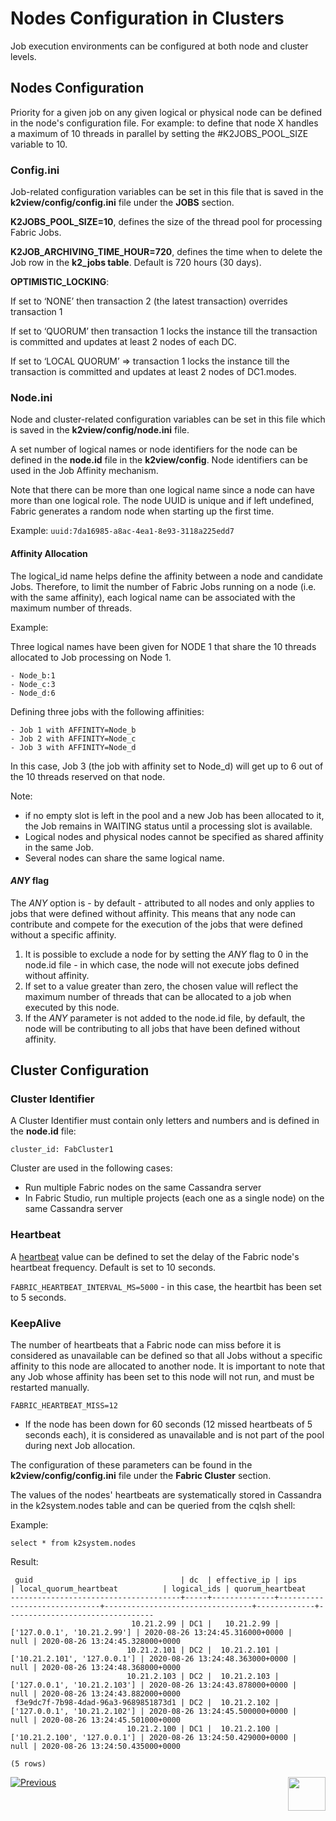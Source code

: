 # Nodes Configuration in Clusters

Job execution environments can be configured at both node and cluster levels.


## Nodes Configuration
Priority for a given job on any given logical or physical node can be defined in the node's configuration file.
For example: to define that node X handles a maximum of 10 threads in parallel by setting the #K2JOBS_POOL_SIZE variable to 10. 

### **Config.ini**

Job-related configuration variables can be set in this file that is saved in the **k2view/config/config.ini** file under the **JOBS** section.

**K2JOBS_POOL_SIZE=10**, defines the size of the thread pool for processing Fabric Jobs. 

**K2JOB_ARCHIVING_TIME_HOUR=720**, defines the time when to delete the Job row in the **k2_jobs table**. Default is 720 hours (30 days).

**OPTIMISTIC_LOCKING**:

If set to ‘NONE’ then transaction 2 (the latest transaction) overrides transaction 1

If set to ‘QUORUM’ then transaction 1 locks the instance till the transaction is committed and updates at least 2 nodes of each DC.

If set to ‘LOCAL QUORUM’ => transaction 1 locks the instance till the transaction is committed and updates at least 2 nodes of DC1.modes.
   

### **Node.ini** 

Node and cluster-related configuration variables can be set in this file which is saved in the **k2view/config/node.ini** file.

A set number of logical names or node identifiers for the node can be defined in the **node.id** file in the **k2view/config**. Node identifiers can be used in the Job Affinity mechanism. 

Note that there can be more than one logical name since a node can have more than one logical role.
The node UUID is unique and if left undefined, Fabric generates a random node when starting up the first time.

Example:
 ```uuid:7da16985-a8ac-4ea1-8e93-3118a225edd7```
 
#### Affinity Allocation

The logical_id name helps define the affinity between a node and candidate Jobs. Therefore, to limit the number of Fabric Jobs running on a node (i.e. with the same affinity), each logical name can be associated with the maximum number of threads.

Example:

Three logical names have been given for NODE 1 that share the 10 threads allocated to Job processing on Node 1.

```
- Node_b:1
- Node_c:3
- Node_d:6
```

Defining three jobs with the following affinities:

```
- Job 1 with AFFINITY=Node_b
- Job 2 with AFFINITY=Node_c
- Job 3 with AFFINITY=Node_d
```

In this case, Job 3 (the job with affinity set to Node_d) will get up to 6 out of the 10 threads reserved on that node.


Note:
- if no empty slot is left in the pool and a new Job has been allocated to it, the Job remains in WAITING status until a processing slot is available.
- Logical nodes and physical nodes cannot be specified as shared affinity in the same Job. 
- Several nodes can share the same logical name.

#### *ANY* flag
The *ANY* option is - by default - attributed to all nodes and only applies to jobs that were defined without affinity. This means that any node can contribute and compete for the execution of the jobs that were defined without a specific affinity.

1. It is possible to exclude a node for by setting the *ANY* flag to 0 in the node.id file - in which case, the node will not execute jobs defined without affinity. 
2. If set to a value greater than zero, the chosen value will reflect the maximum number of threads that can be allocated to a job when executed by this node.
3. If the *ANY* parameter is not added to the node.id file, by default, the node will be contributing to all jobs that have been defined without affinity.


## Cluster Configuration

### Cluster Identifier

A Cluster Identifier must contain only letters and numbers and is defined in the **node.id** file:

```cluster_id: FabCluster1```

Cluster are used in the following cases:
- Run multiple Fabric nodes on the same Cassandra server 
- In Fabric Studio, run multiple projects (each one as a single node) on the same Cassandra server


### **Heartbeat**

A [heartbeat](/articles/20_jobs_and_batch_services/02_jobs_flow_and_status.md#job-execution-resiliency) value can be defined to set the delay of the Fabric node's heartbeat frequency. Default is set to 10 seconds.

```FABRIC_HEARTBEAT_INTERVAL_MS=5000``` - in this case, the heartbit has been set to 5 seconds.


### **KeepAlive**

The number of heartbeats that a Fabric node can miss before it is considered as unavailable can be defined so that all Jobs without a specific affinity to this node are allocated to another node. It is important to note that any Job whose affinity has been set to this node will not run, and must be restarted manually.

```FABRIC_HEARTBEAT_MISS=12```

- If the node has been down for 60 seconds (12 missed heartbeats of 5 seconds each), it is considered as unavailable and is not part of the pool during next Job allocation.

The configuration of these parameters can be found in the **k2view/config/config.ini** file under the **Fabric Cluster** section.

The values of the nodes' heartbeats are systematically stored in Cassandra in the k2system.nodes table and can be queried from the cqlsh shell: 

Example:

```select * from k2system.nodes ```

Result:

```
 guid                                 | dc  | effective_ip | ips                          | local_quorum_heartbeat          | logical_ids | quorum_heartbeat
--------------------------------------+-----+--------------+------------------------------+---------------------------------+-------------+---------------------------------
                           10.21.2.99 | DC1 |   10.21.2.99 |  ['127.0.0.1', '10.21.2.99'] | 2020-08-26 13:24:45.316000+0000 |        null | 2020-08-26 13:24:45.328000+0000
                          10.21.2.101 | DC2 |  10.21.2.101 | ['10.21.2.101', '127.0.0.1'] | 2020-08-26 13:24:48.363000+0000 |        null | 2020-08-26 13:24:48.368000+0000
                          10.21.2.103 | DC2 |  10.21.2.103 | ['127.0.0.1', '10.21.2.103'] | 2020-08-26 13:24:43.878000+0000 |        null | 2020-08-26 13:24:43.882000+0000
 f3e9dc7f-7b98-4dad-96a3-9689851873d1 | DC2 |  10.21.2.102 | ['127.0.0.1', '10.21.2.102'] | 2020-08-26 13:24:45.500000+0000 |        null | 2020-08-26 13:24:45.501000+0000
                          10.21.2.100 | DC1 |  10.21.2.100 | ['10.21.2.100', '127.0.0.1'] | 2020-08-26 13:24:50.429000+0000 |        null | 2020-08-26 13:24:50.435000+0000

(5 rows)

```





[![Previous](/articles/images/Previous.png)](/articles/20_jobs_and_batch_services/08_jobs_table_fields.md)[<img align="right" width="60" height="54" src="/articles/images/Next.png">](/articles/20_jobs_and_batch_services/10_jobs_and_batches_affinity.md)
